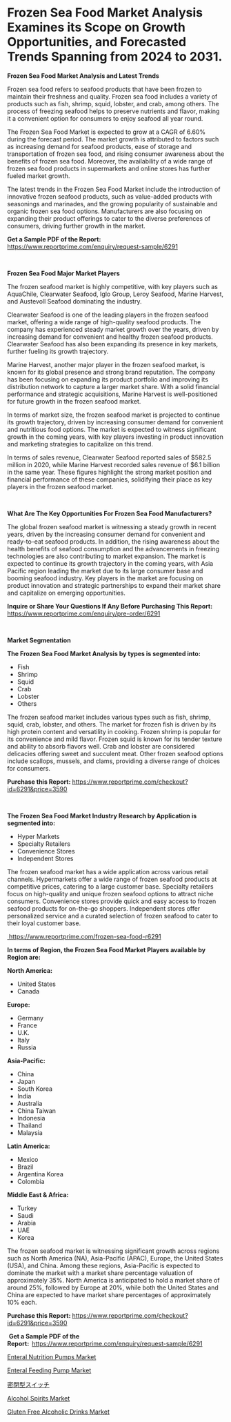 <p><h1>Frozen Sea Food Market Analysis Examines its Scope on Growth Opportunities, and Forecasted Trends Spanning from 2024 to 2031.</h1></p><p><strong>Frozen Sea Food Market Analysis and Latest Trends</strong></p>
<p><p>Frozen sea food refers to seafood products that have been frozen to maintain their freshness and quality. Frozen sea food includes a variety of products such as fish, shrimp, squid, lobster, and crab, among others. The process of freezing seafood helps to preserve nutrients and flavor, making it a convenient option for consumers to enjoy seafood all year round.</p><p>The Frozen Sea Food Market is expected to grow at a CAGR of 6.60% during the forecast period. The market growth is attributed to factors such as increasing demand for seafood products, ease of storage and transportation of frozen sea food, and rising consumer awareness about the benefits of frozen sea food. Moreover, the availability of a wide range of frozen sea food products in supermarkets and online stores has further fueled market growth.</p><p>The latest trends in the Frozen Sea Food Market include the introduction of innovative frozen seafood products, such as value-added products with seasonings and marinades, and the growing popularity of sustainable and organic frozen sea food options. Manufacturers are also focusing on expanding their product offerings to cater to the diverse preferences of consumers, driving further growth in the market.</p></p>
<p><strong>Get a Sample PDF of the Report:&nbsp;</strong> <a href="https://www.reportprime.com/enquiry/request-sample/6291">https://www.reportprime.com/enquiry/request-sample/6291</a></p>
<p>&nbsp;</p>
<p><strong>Frozen Sea Food Major Market Players</strong></p>
<p><p>The frozen seafood market is highly competitive, with key players such as AquaChile, Clearwater Seafood, Iglo Group, Leroy Seafood, Marine Harvest, and Austevoll Seafood dominating the industry.</p><p>Clearwater Seafood is one of the leading players in the frozen seafood market, offering a wide range of high-quality seafood products. The company has experienced steady market growth over the years, driven by increasing demand for convenient and healthy frozen seafood products. Clearwater Seafood has also been expanding its presence in key markets, further fueling its growth trajectory.</p><p>Marine Harvest, another major player in the frozen seafood market, is known for its global presence and strong brand reputation. The company has been focusing on expanding its product portfolio and improving its distribution network to capture a larger market share. With a solid financial performance and strategic acquisitions, Marine Harvest is well-positioned for future growth in the frozen seafood market.</p><p>In terms of market size, the frozen seafood market is projected to continue its growth trajectory, driven by increasing consumer demand for convenient and nutritious food options. The market is expected to witness significant growth in the coming years, with key players investing in product innovation and marketing strategies to capitalize on this trend.</p><p>In terms of sales revenue, Clearwater Seafood reported sales of $582.5 million in 2020, while Marine Harvest recorded sales revenue of $6.1 billion in the same year. These figures highlight the strong market position and financial performance of these companies, solidifying their place as key players in the frozen seafood market.</p></p>
<p>&nbsp;</p>
<p><strong>What Are The Key Opportunities For Frozen Sea Food Manufacturers?</strong></p>
<p><p>The global frozen seafood market is witnessing a steady growth in recent years, driven by the increasing consumer demand for convenient and ready-to-eat seafood products. In addition, the rising awareness about the health benefits of seafood consumption and the advancements in freezing technologies are also contributing to market expansion. The market is expected to continue its growth trajectory in the coming years, with Asia Pacific region leading the market due to its large consumer base and booming seafood industry. Key players in the market are focusing on product innovation and strategic partnerships to expand their market share and capitalize on emerging opportunities.</p></p>
<p><strong>Inquire or Share Your Questions If Any Before Purchasing This Report:</strong> <a href="https://www.reportprime.com/enquiry/pre-order/6291">https://www.reportprime.com/enquiry/pre-order/6291</a></p>
<p>&nbsp;</p>
<p><strong>Market Segmentation</strong></p>
<p><strong>The Frozen Sea Food Market Analysis by types is segmented into:</strong></p>
<p><ul><li>Fish</li><li>Shrimp</li><li>Squid</li><li>Crab</li><li>Lobster</li><li>Others</li></ul></p>
<p><p>The frozen seafood market includes various types such as fish, shrimp, squid, crab, lobster, and others. The market for frozen fish is driven by its high protein content and versatility in cooking. Frozen shrimp is popular for its convenience and mild flavor. Frozen squid is known for its tender texture and ability to absorb flavors well. Crab and lobster are considered delicacies offering sweet and succulent meat. Other frozen seafood options include scallops, mussels, and clams, providing a diverse range of choices for consumers.</p></p>
<p><strong>Purchase this Report:&nbsp;</strong><a href="https://www.reportprime.com/checkout?id=6291&price=3590">https://www.reportprime.com/checkout?id=6291&price=3590</a></p>
<p>&nbsp;</p>
<p><strong>The Frozen Sea Food Market Industry Research by Application is segmented into:</strong></p>
<p><ul><li>Hyper Markets</li><li>Specialty Retailers</li><li>Convenience Stores</li><li>Independent Stores</li></ul></p>
<p><p>The frozen seafood market has a wide application across various retail channels. Hypermarkets offer a wide range of frozen seafood products at competitive prices, catering to a large customer base. Specialty retailers focus on high-quality and unique frozen seafood options to attract niche consumers. Convenience stores provide quick and easy access to frozen seafood products for on-the-go shoppers. Independent stores offer personalized service and a curated selection of frozen seafood to cater to their loyal customer base.</p></p>
<p><a href="https://www.reportprime.com/frozen-sea-food-r6291">&nbsp;https://www.reportprime.com/frozen-sea-food-r6291</a></p>
<p><strong>In terms of Region, the Frozen Sea Food Market Players available by Region are:</strong></p>
<p>
    <p> <strong> North America: </strong>
        <ul>
            <li>United States</li>
            <li>Canada</li>
        </ul>
        </p> 
    <p> <strong> Europe: </strong>
        <ul>
            <li>Germany</li>
            <li>France</li>
            <li>U.K.</li>
            <li>Italy</li>
            <li>Russia</li>
        </ul>
        </p> 
    <p> <strong> Asia-Pacific: </strong>
        <ul>
            <li>China</li>
            <li>Japan</li>
            <li>South Korea</li>
            <li>India</li>
            <li>Australia</li>
            <li>China Taiwan</li>
            <li>Indonesia</li>
            <li>Thailand</li>
            <li>Malaysia</li>
        </ul>
        </p> 
    <p> <strong> Latin America: </strong>
        <ul>
            <li>Mexico</li>
            <li>Brazil</li>
            <li>Argentina Korea</li>
            <li>Colombia</li>
        </ul>
        </p> 
    <p> <strong> Middle East & Africa: </strong>
        <ul>
            <li>Turkey</li>
            <li>Saudi</li>
            <li>Arabia</li>
            <li>UAE</li>
            <li>Korea</li>
        </ul>
    </p>
    </p>
<p><p>The frozen seafood market is witnessing significant growth across regions such as North America (NA), Asia-Pacific (APAC), Europe, the United States (USA), and China. Among these regions, Asia-Pacific is expected to dominate the market with a market share percentage valuation of approximately 35%. North America is anticipated to hold a market share of around 25%, followed by Europe at 20%, while both the United States and China are expected to have market share percentages of approximately 10% each.</p></p>
<p><strong>Purchase this Report: </strong><a href="https://www.reportprime.com/checkout?id=6291&price=3590">https://www.reportprime.com/checkout?id=6291&price=3590</a></p>
<p>&nbsp;<strong>Get a Sample PDF of the Report:&nbsp;&nbsp;</strong><a href="https://www.reportprime.com/enquiry/request-sample/6291">https://www.reportprime.com/enquiry/request-sample/6291</a></p>
<p><strong></strong></p>
<p><p><a href="https://issuu.com/reportprime-2/docs/enteral-nutrition-pumps-market-size-2030.pptx">Enteral Nutrition Pumps Market</a></p><p><a href="https://issuu.com/reportprime-2/docs/enteral-feeding-pump-market-size-2030.pptx">Enteral Feeding Pump Market</a></p><p><a href="https://github.com/lababdou/Market-Research-Report-List-4/blob/main/881775858471.md">密閉型スイッチ</a></p><p><a href="https://github.com/btwcqfvq34/Market-Research-Report-List-1/blob/main/alcohol-spirits-market.md">Alcohol Spirits Market</a></p><p><a href="https://github.com/anggakarna133/Market-Research-Report-List-1/blob/main/gluten-free-alcoholic-drinks-market.md">Gluten Free Alcoholic Drinks Market</a></p></p>